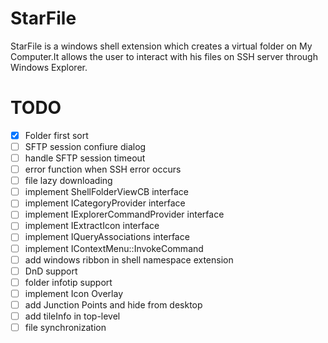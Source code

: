 # StarFile

StarFile is a windows shell extension which creates a virtual folder on My Computer.It allows the user to interact with his files on SSH server through Windows Explorer.

# TODO

- [X] Folder first sort
- [ ] SFTP session confiure dialog
- [ ] handle SFTP session timeout
- [ ] error function when SSH error occurs
- [ ] file lazy downloading
- [ ] implement ShellFolderViewCB interface
- [ ] implement ICategoryProvider interface
- [ ] implement IExplorerCommandProvider interface
- [ ] implement IExtractIcon interface
- [ ] implement IQueryAssociations interface
- [ ] implement IContextMenu::InvokeCommand
- [ ] add windows ribbon in shell namespace extension
- [ ] DnD support
- [ ] folder infotip support
- [ ] implement Icon Overlay
- [ ] add Junction Points and hide from desktop
- [ ] add tileInfo in top-level
- [ ] file synchronization